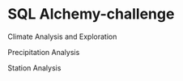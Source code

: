 # SQL Alchemy-challenge

Climate Analysis and Exploration

Precipitation Analysis

Station Analysis
